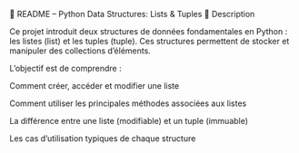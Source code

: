 📘 README – Python Data Structures: Lists & Tuples
📌 Description

Ce projet introduit deux structures de données fondamentales en Python : les listes (list) et les tuples (tuple).
Ces structures permettent de stocker et manipuler des collections d’éléments.

L’objectif est de comprendre :

Comment créer, accéder et modifier une liste

Comment utiliser les principales méthodes associées aux listes

La différence entre une liste (modifiable) et un tuple (immuable)

Les cas d’utilisation typiques de chaque structure
